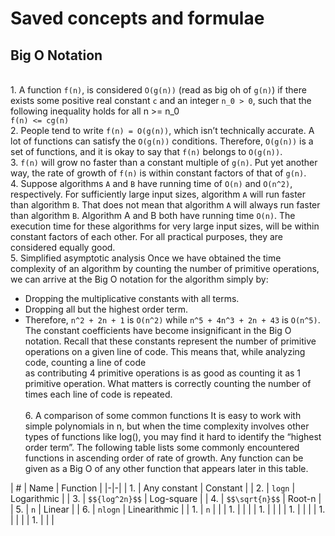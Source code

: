 # Saved concepts and formulae

## Big O Notation

<br>1. A function `f(n)`, is considered `O(g(n))` (read as big oh of `g(n)`) if there exists some positive real constant `c` and an integer `n_0 > 0`, such that the following inequality holds for all n >= n_0 <br>
    `f(n) <= cg(n)`
<br>2. People tend to write `f(n) = O(g(n))`, which isn’t technically accurate. A lot of functions can satisfy the `O(g(n))` conditions. Therefore, `O(g(n))` is a set of functions, and it is okay to say that `f(n)` belongs to `O(g(n))`.
<br>3. `f(n)` will grow no faster than a constant multiple of `g(n)`. Put yet another way, the rate of growth of `f(n)` is within constant factors of that of `g(n)`.
<br>4. Suppose algorithms `A` and `B` have running time of `O(n)` and `O(n^2)`, respectively. For sufficiently large input sizes, algorithm `A` will run faster than algorithm `B`. That does not mean that algorithm `A` will always run faster than algorithm `B`.
Algorithm A and B both have running time `O(n)`. The execution time for these algorithms for very large input sizes, will be within constant factors of each other. For all practical purposes, they are considered equally good.
<br> 5. Simplified asymptotic analysis
Once we have obtained the time complexity of an algorithm by counting the number of primitive operations, we can arrive at the Big O notation for the algorithm simply by:
   - Dropping the multiplicative constants with all terms.
   - Dropping all but the highest order term.
   - Therefore, `n^2 + 2n + 1` is `O(n^2)` while `n^5 + 4n^3 + 2n + 43` is `O(n^5)`.
The constant coefficients have become insignificant in the Big O notation. Recall that these constants represent the number of primitive operations on a given line of code. This means that, while analyzing code, counting a line of code  
     as contributing 4 primitive operations is as good as counting it as 1 primitive operation. What matters is correctly counting the number of times each line of code is repeated.
<br><br> 6. A comparison of some common functions
It is easy to work with simple polynomials in n, but when the time complexity involves other types of functions like log(), you may find it hard to identify the “highest order term”. The following table lists some commonly encountered 
functions in ascending order of rate of growth. Any function can be given as a Big O of any other function that appears later in this table.

| # | Name | Function |
|-|-|
| 1. | Any constant    | Constant |
| 2. | `logn`          | Logarithmic |
| 3. | `$${log^2n}$$`        | Log-square |
| 4. | `$$\sqrt{n}$$`  | Root-n |
| 5. | `n`             | Linear |
| 6. | `nlogn`         | Linearithmic |
| 1. | `n` |  |
| 1. |  |  |
| 1. |  |  |
| 1. |  |  |
| 1. |  |  |
| 1. |  |  |
<br>
<br>
<br>
<br>
<br>
<br>
<br>
<br>
<br>
<br>